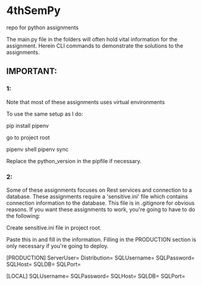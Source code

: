 # 4thSemPy
repo for python assignments

The main.py file in the folders will often hold vital information for the assignment.
Herein CLI commands to demonstrate the solutions to the assignments.

## IMPORTANT:

### 1:

Note that most of these assignments uses virtual environments

To use the same setup as I do:

pip install pipenv

go to project root

pipenv shell
pipenv sync

Replace the python_version in the pipfile if necessary.

### 2:

Some of these assignments focuses on Rest services and connection to a database. 
These assignments require a 'sensitive.ini' file which contains connection information to the database.
This file is in .gitignore for obvious reasons.
If you want these assignments to work, you're going to have to do the following:

Create sensitive.ini file in project root.

Paste this in and fill in the information. 
Filling in the PRODUCTION section is only necessary if you're going to deploy.

[PRODUCTION]
ServerUser=
Distribution=
SQLUsername=
SQLPassword=
SQLHost=
SQLDB=
SQLPort=

[LOCAL]
SQLUsername=
SQLPassword=
SQLHost=
SQLDB=
SQLPort=





